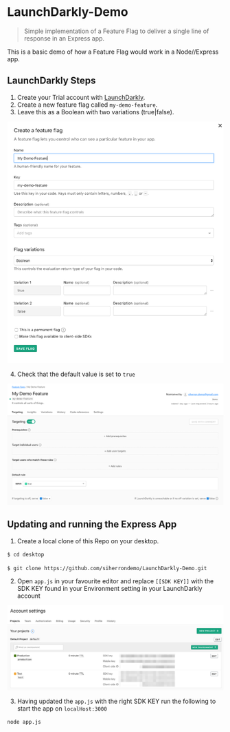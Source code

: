 # LaunchDarkly-Demo
> Simple implementation of a Feature Flag to deliver a single line of response in an Express app.

This is a basic demo of how a Feature Flag would work in a Node//Express app.

## LaunchDarkly Steps

1. Create your Trial account with [LaunchDarkly](https://launchdarkly.com/).
2. Create a new feature flag called `my-demo-feature`.
3. Leave this as a Boolean with two variations (true|false).

![Feature Flag](https://github.com/siherrondemo/LaunchDarkly-Demo/blob/master/screenshots/Create_flag.png)

4. Check that the default value is set to `true`

![Default EQ True](https://github.com/siherrondemo/LaunchDarkly-Demo/blob/master/screenshots/My_Demo_Feature_-_Targeting.png)


## Updating and running the Express App

1. Create a local clone of this Repo on your desktop.

```
$ cd desktop

$ git clone https://github.com/siherrondemo/LaunchDarkly-Demo.git
```

2. Open `app.js` in your favourite editor and replace `[[SDK KEY]]` with the SDK KEY found in your Environment setting in your LaunchDarkly account

![SDK KEY](https://github.com/siherrondemo/LaunchDarkly-Demo/blob/master/screenshots/Projects.png)

3. Having updated the `app.js` with the right SDK KEY run the following to start the app on `localHost:3000`

```
node app.js
```
